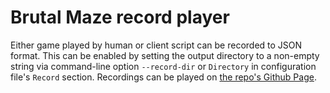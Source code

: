 # Brutal Maze record player

Either game played by human or client script can be recorded to JSON format.
This can be enabled by setting the output directory to a non-empty string via
command-line option `--record-dir` or `Directory` in configuration file's
`Record` section.  Recordings can be played on
[the repo's Github Page](https://McSinyx.github.io/brutalmaze/).
